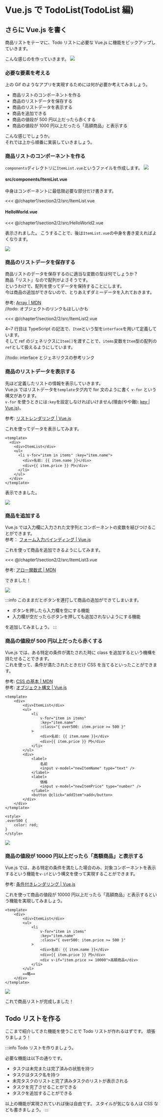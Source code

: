 # Vue.js で TodoList(TodoList 編)

## さらに Vue.js を書く

商品リストをテーマに、Todo リストに必要な Vue.js に機能をピックアップしていきます。

こんな感じのを作っていきます。
![](assets/03.gif)

### 必要な要素を考える

上の Gif のようなアプリを実現するためには何が必要か考えてみましょう。

- 商品リストのコンポーネントを作る
- 商品のリストデータを保存する
- 商品のリストデータを表示する
- 商品を追加できる
- 商品の値段が 500 円以上だったら赤くする
- 商品の値段が 1000 円以上だったら「高額商品」と表示する

こんな感じでしょうか。  
それでは上から順番に実装していきましょう。

### 商品リストのコンポーネントを作る

`components`ディレクトリに`ItemList.vue`というファイルを作成します。
![](assets/07.png)

#### src/components/ItemList.vue

中身はコンポーネントに最低限必要な部分だけ書きます。

<<< @/chapter1/section2/2/src/ItemList.vue

#### HelloWorld.vue

<<< @/chapter1/section2/2/src/HelloWorld2.vue

表示されました。
こうすることで、後は`ItemList.vue`の中身を書き変えればよくなります。

![](assets/08.png)

### 商品のリストデータを保存する

商品リストのデータを保存するのに適当な変数の型は何でしょうか？  
商品「リスト」なので配列がよさそうです。  
というわけで、配列を使ってデータを保持することにします。  
今は商品の追加ができないので、とりあえずダミーデータを入れておきます。

参考: [Array | MDN](https://developer.mozilla.org/ja/docs/Web/JavaScript/Reference/Global_Objects/Array)  
//todo: オブジェクトのリンクもほしいかも

<<< @/chapter1/section2/2/src/ItemList2.vue

4~7 行目は TypeScript の記法で、`Item`という型を`interface`を用いて定義しています。  
そして ref のジェネリクスに`Item[]`を渡すことで、`items`変数を`Item`型の配列の`ref`として扱えるようにしています。

//todo: interface とジェネリクスの参考リンク

### 商品のリストデータを表示する

先ほど定義したリストの情報を表示していきます。  
Vue.js ではリストデータを`template`タグ内で for 文のように書く `v-for` という構文があります。  
`v-for` を使うときには`:key`を設定しなければいけません(理由(やや難): [key | Vue.js](https://v3.ja.vuejs.org/api/special-attributes.html#key))。

参考: [リストレンダリング | Vue.js](https://v3.ja.vuejs.org/guide/list.html#%E3%83%AA%E3%82%B9%E3%83%88%E3%83%AC%E3%83%B3%E3%82%BF%E3%82%99%E3%83%AA%E3%83%B3%E3%82%AF%E3%82%99)

これを使ってデータを表示してみます。

```tsx
<template>
  <div>
    <div>ItemList</div>
    <ul>
      <li v-for="item in items" :key="item.name">
        <div>名前: {{ item.name }}</div>
        <div>{{ item.price }} 円</div>
      </li>
    </ul>
  </div>
</template>
```

表示できました。

![](assets/09.png)

### 商品を追加する

Vue.js では入力欄に入力された文字列とコンポーネントの変数を結びつけることができます。  
参考： [フォーム入力バインディング | Vue.js](https://v3.ja.vuejs.org/guide/forms.html#form-input-bindings)

これを使って商品を追加できるようにしてみます。

<<< @/chapter1/section2/2/src/ItemList3.vue

参考: [アロー関数式 | MDN](https://developer.mozilla.org/ja/docs/Web/JavaScript/Reference/Functions/Arrow_functions)

できました！

![](assets/02.gif)

:::info
このままだとボタンを連打して商品の追加ができてしまいます。

- ボタンを押したら入力欄を空にする機能
- 入力欄が空だったらボタンを押しても追加されないようにする機能

を追加してみましょう。
:::

### 商品の値段が 500 円以上だったら赤くする

Vue.js では、ある特定の条件が満たされた時に class を追加するという機構を持たせることできます。  
これを使って、条件が満たされたときだけ CSS を当てるといったことができます。

参考: [CSS の基本 | MDN](https://developer.mozilla.org/ja/docs/Learn/Getting_started_with_the_web/CSS_basics)  
参考: [オブジェクト構文 | Vue.js](https://v3.ja.vuejs.org/guide/class-and-style.html#%E3%82%AA%E3%83%95%E3%82%99%E3%82%B7%E3%82%99%E3%82%A7%E3%82%AF%E3%83%88%E6%A7%8B%E6%96%87)

```vue
<template>
	<div>
		<div>ItemList</div>
		<ul>
			<li
				v-for="item in items"
				:key="item.name"
				:class="{ over500: item.price >= 500 }"
			>
				<div>名前: {{ item.name }}</div>
				<div>{{ item.price }} 円</div>
			</li>
		</ul>
		<div>
			<label>
				名前
				<input v-model="newItemName" type="text" />
			</label>
			<label>
				価格
				<input v-model="newItemPrice" type="number" />
			</label>
			<button @click="addItem">add</button>
		</div>
	</div>
</template>

<style>
.over500 {
	color: red;
}
</style>
```

![](assets/10.png)

### 商品の値段が 10000 円以上だったら「高額商品」と表示する

Vue.js では、ある特定の条件を満たした場合のみ、対象コンポーネントを表示するという機能を`v-if`という構文を使って実現することができます。

参考: [条件付きレンダリング | Vue.js](https://v3.ja.vuejs.org/guide/conditional.html#%E6%9D%A1%E4%BB%B6%E4%BB%98%E3%81%8D%E3%83%AC%E3%83%B3%E3%82%BF%E3%82%99%E3%83%AA%E3%83%B3%E3%82%AF%E3%82%99)

これを使って商品の値段が 10000 円以上だったら「高額商品」と表示するという機能を実現してみましょう。

```vue
<template>
	<div>
		<div>ItemList</div>
		<ul>
			<li
				v-for="item in items"
				:key="item.name"
				:class="{ over500: item.price >= 500 }"
			>
				<div>名前: {{ item.name }}</div>
				<div>{{ item.price }} 円</div>
				<div v-if="item.price >= 10000">高額商品</div>
			</li>
		</ul>
		==略==
	</div>
</template>
```

![](assets/11.png)

これで商品リストが完成しました！

## Todo リストを作る

ここまで紹介してきた機能を使うことで Todo リストが作れるはずです。
頑張りましょう！

:::info
Todo リストを作りましょう。

必要な機能は以下の通りです。

- タスクは未完または完了済みの状態を持つ
- タスクはタスク名を持つ
- 未完タスクのリストと完了済みタスクのリストが表示される
- タスクを完了させることができる
- タスクを追加することができる

以上の機能が実現されていれば後は自由です。
スタイルが気になる人は CSS なども書きましょう。
:::
